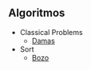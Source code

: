## Algoritmos
  * Classical Problems
    * [Damas](https://github.com/RyanCasf/Algoritmos/blob/master/src/main/java/br/com/ryan/game/dama/Damas.java)
  * Sort
    * [Bozo](https://github.com/RyanCasf/Algoritmos/blob/master/src/main/java/br/com/ryan/sort/simple/bozo/BozoSort.java)